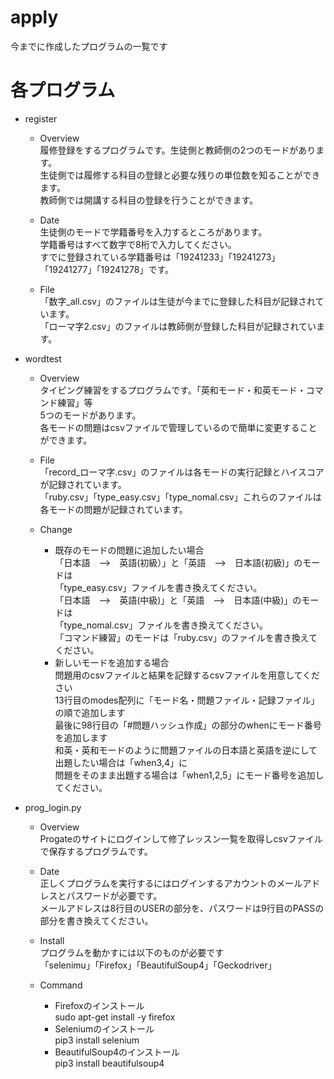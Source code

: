 # apply  
 今までに作成したプログラムの一覧です  

# 各プログラム  
 - register  
   - Overview  
     履修登録をするプログラムです。生徒側と教師側の2つのモードがあります。  
     生徒側では履修する科目の登録と必要な残りの単位数を知ることができます。  
     教師側では開講する科目の登録を行うことができます。
     
   - Date  
     生徒側のモードで学籍番号を入力するところがあります。  
     学籍番号はすべて数字で8桁で入力してください。  
     すでに登録されている学籍番号は「19241233」「19241273」「19241277」「19241278」です。  
     
   - File  
     「数字_all.csv」のファイルは生徒が今までに登録した科目が記録されています。  
     「ローマ字2.csv」のファイルは教師側が登録した科目が記録されています。
  
 - wordtest  
   - Overview  
    タイピング練習をするプログラムです。「英和モード・和英モード・コマンド練習」等  
    5つのモードがあります。  
    各モードの問題はcsvファイルで管理しているので簡単に変更することができます。  
   
   - File  
     「record_ローマ字.csv」のファイルは各モードの実行記録とハイスコアが記録されています。  
     「ruby.csv」「type_easy.csv」「type_nomal.csv」これらのファイルは各モードの問題が記録されています。  
    
   - Change  
     - 既存のモードの問題に追加したい場合  
       「日本語　-->　英語(初級）」と「英語　-->　日本語(初級)」のモードは  
       「type_easy.csv」ファイルを書き換えてください。  
       「日本語　-->　英語(中級)」と「英語　-->　日本語(中級)」のモードは  
       「type_nomal.csv」ファイルを書き換えてください。  
       「コマンド練習」のモードは「ruby.csv」のファイルを書き換えてください。  
     - 新しいモードを追加する場合  
       問題用のcsvファイルと結果を記録するcsvファイルを用意してください  
       13行目のmodes配列に「モード名・問題ファイル・記録ファイル」の順で追加します  
       最後に98行目の「#問題ハッシュ作成」の部分のwhenにモード番号を追加します  
       和英・英和モードのように問題ファイルの日本語と英語を逆にして出題したい場合は「when3,4」に  
       問題をそのまま出題する場合は「when1,2,5」にモード番号を追加してください。

  - prog_login.py  
    - Overview  
      Progateのサイトにログインして修了レッスン一覧を取得しcsvファイルで保存するプログラムです。  
      
    - Date  
      正しくプログラムを実行するにはログインするアカウントのメールアドレスとパスワードが必要です。  
      メールアドレスは8行目のUSERの部分を、パスワードは9行目のPASSの部分を書き換えてください。  
      
    - Install  
      プログラムを動かすには以下のものが必要です  
      「selenimu」「Firefox」「BeautifulSoup4」「Geckodriver」  
      
    - Command  
      - Firefoxのインストール  
        sudo apt-get install -y firefox  
      - Seleniumのインストール  
        pip3 install selenium  
      - BeautifulSoup4のインストール  
        pip3 install beautifulsoup4  
